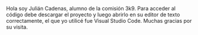 Hola soy Julián Cadenas, alumno de la comisión 3k9. Para acceder al código debe descargar el proyecto y luego abrirlo en su editor de texto correctamente, el que yo utilicé fue Visual Studio Code. Muchas gracias por su visita.

